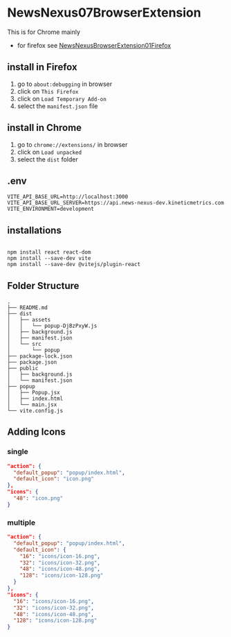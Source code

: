 # NewsNexus07BrowserExtension

This is for Chrome mainly

- for firefox see [NewsNexusBrowserExtension01Firefox](https://github.com/costa-rica/NewsNexusBrowserExtension01Firefox)

## install in Firefox

1. go to `about:debugging` in browser
2. click on `This Firefox`
3. click on `Load Temporary Add-on`
4. select the `manifest.json` file

## install in Chrome

1. go to `chrome://extensions/` in browser
2. click on `Load unpacked`
3. select the `dist` folder

## .env

```
VITE_API_BASE_URL=http://localhost:3000
VITE_API_BASE_URL_SERVER=https://api.news-nexus-dev.kineticmetrics.com
VITE_ENVIRONMENT=development
```

## installations

```

npm install react react-dom
npm install --save-dev vite
npm install --save-dev @vitejs/plugin-react
```

## Folder Structure

```
.
├── README.md
├── dist
│   ├── assets
│   │   └── popup-DjBzPxyW.js
│   ├── background.js
│   ├── manifest.json
│   └── src
│       └── popup
├── package-lock.json
├── package.json
├── public
│   ├── background.js
│   └── manifest.json
├── popup
│   ├── Popup.jsx
│   ├── index.html
│   └── main.jsx
└── vite.config.js
```

## Adding Icons

### single

```json
"action": {
  "default_popup": "popup/index.html",
  "default_icon": "icon.png"
},
"icons": {
  "48": "icon.png"
}
```

### multiple

```json
"action": {
  "default_popup": "popup/index.html",
  "default_icon": {
    "16": "icons/icon-16.png",
    "32": "icons/icon-32.png",
    "48": "icons/icon-48.png",
    "128": "icons/icon-128.png"
  }
},
"icons": {
  "16": "icons/icon-16.png",
  "32": "icons/icon-32.png",
  "48": "icons/icon-48.png",
  "128": "icons/icon-128.png"
}
```
